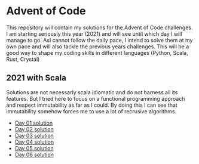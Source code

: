 # Advent of Code

This repository will contain my solutions for the Advent of Code challenges. I am starting seriously this year (2021) and will see until which day I will manage to go. AsI cannot follow the daily pace, I intend to solve them at my own pace and will also tackle the previous years challenges. This will be a good way to shape my coding skills in different languages (Python, Scala, Rust, Crystal)

## 2021 with Scala

Solutions are not necessarly scala idiomatic and do not harness all its features. But I tried here to focus on a functional programming approach and respect immutability as far as I could. By doing this I can see that immutability somehow forces me to use a lot of recrusive algorithms.

- [Day 01 solution](https://github.com/fbraza/adventofcode/blob/master/2021/src/main/scala/day01.scala)
- [Day 02 solution](https://github.com/fbraza/adventofcode/blob/master/2021/src/main/scala/day02.scala)
- [Day 03 solution](https://github.com/fbraza/adventofcode/blob/master/2021/src/main/scala/day03.scala)
- [Day 04 solution](https://github.com/fbraza/adventofcode/blob/master/2021/src/main/scala/day04.scala)
- [Day 05 solution](https://github.com/fbraza/adventofcode/blob/master/2021/src/main/scala/day05.scala)
- [Day 06 solution](https://github.com/fbraza/adventofcode/blob/master/2021/src/main/scala/day06.scala)
